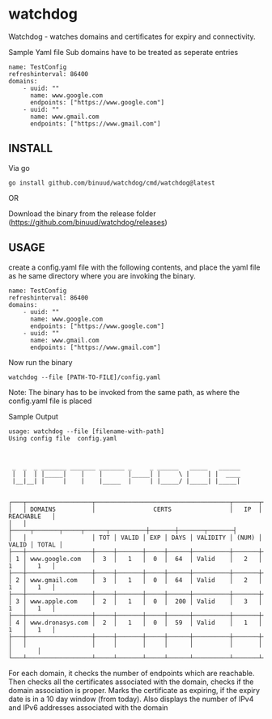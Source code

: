 # watchdog
Watchdog - watches domains and certificates for expiry and connectivity.


Sample Yaml file
Sub domains have to be treated as seperate entries
```
name: TestConfig
refreshinterval: 86400
domains:
    - uuid: ""
      name: www.google.com
      endpoints: ["https://www.google.com"]
    - uuid: ""
      name: www.gmail.com
      endpoints: ["https://www.gmail.com"]
```
## INSTALL

Via go
```
go install github.com/binuud/watchdog/cmd/watchdog@latest
```
OR

Download the binary from the release folder (https://github.com/binuud/watchdog/releases)


## USAGE

create a config.yaml file with the following contents, and place the yaml file as 
he same directory where you are invoking the binary.
```
name: TestConfig
refreshinterval: 86400
domains:
    - uuid: ""
      name: www.google.com
      endpoints: ["https://www.google.com"]
    - uuid: ""
      name: www.gmail.com
      endpoints: ["https://www.gmail.com"]
```

Now run the binary

```
watchdog --file [PATH-TO-FILE]/config.yaml
```
Note: The binary has to be invoked from the same path, as where the config.yaml file is placed

Sample Output
```
usage: watchdog --file [filename-with-path]
Using config file  config.yaml



 _  _  _ _______ _______ _______ _     _ ______   _____   ______
 |  |  | |_____|    |    |       |_____| |     \ |     | |  ____
 |__|__| |     |    |    |_____  |     | |_____/ |_____| |_____|
                                                                
    
┌───┬──────────────────┬─────────────────────────────────────┬───────┬───────────────┐
│   │ DOMAINS          │                CERTS                │   IP  │   REACHABLE   │
│   │                  ├─────┬───────┬─────┬──────┬──────────┼───────┼───────┬───────┤
│   │                  │ TOT │ VALID │ EXP │ DAYS │ VALIDITY │ (NUM) │ VALID │ TOTAL │
├───┼──────────────────┼─────┼───────┼─────┼──────┼──────────┼───────┼───────┼───────┤
│ 1 │ www.google.com   │  3  │   1   │  0  │  64  │ Valid    │   2   │   1   │   1   │
├───┼──────────────────┼─────┼───────┼─────┼──────┼──────────┼───────┼───────┼───────┤
│ 2 │ www.gmail.com    │  3  │   1   │  0  │  64  │ Valid    │   2   │   1   │   1   │
├───┼──────────────────┼─────┼───────┼─────┼──────┼──────────┼───────┼───────┼───────┤
│ 3 │ www.apple.com    │  2  │   1   │  0  │  200 │ Valid    │   3   │   1   │   1   │
├───┼──────────────────┼─────┼───────┼─────┼──────┼──────────┼───────┼───────┼───────┤
│ 4 │ www.dronasys.com │  2  │   1   │  0  │  59  │ Valid    │   1   │   1   │   1   │
├───┼──────────────────┼─────┼───────┼─────┼──────┼──────────┼───────┼───────┼───────┤
│   │                  │     │       │     │      │          │       │       │       │
└───┴──────────────────┴─────┴───────┴─────┴──────┴──────────┴───────┴───────┴───────┘
```
For each domain, it checks the number of endpoints which are reachable.
Then checks all the certificates associated with the domain, checks if the domain association is proper.
Marks the certificate as expiring, if the expiry date is in a 10 day window (from today).
Also displays the number of IPv4 and IPv6 addresses associated with the domain